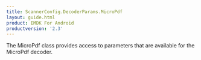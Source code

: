 ```yaml
---
title: ScannerConfig.DecoderParams.MicroPdf
layout: guide.html
product: EMDK For Android
productversion: '2.3'
---
```


The MicroPdf class provides access to parameters that are available
 for the MicroPdf decoder.










